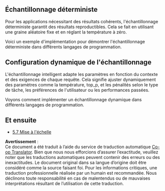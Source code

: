 <!--
CO_OP_TRANSLATOR_METADATA:
{
  "original_hash": "3cb0da3badd51d73ab78ebade2827d98",
  "translation_date": "2025-07-14T02:18:14+00:00",
  "source_file": "05-AdvancedTopics/mcp-sampling/README.md",
  "language_code": "fr"
}
-->
## Échantillonnage déterministe

Pour les applications nécessitant des résultats cohérents, l'échantillonnage déterministe garantit des résultats reproductibles. Cela se fait en utilisant une graine aléatoire fixe et en réglant la température à zéro.

Voici un exemple d'implémentation pour démontrer l'échantillonnage déterministe dans différents langages de programmation.

## Configuration dynamique de l'échantillonnage

L'échantillonnage intelligent adapte les paramètres en fonction du contexte et des exigences de chaque requête. Cela signifie ajuster dynamiquement des paramètres comme la température, top_p, et les pénalités selon le type de tâche, les préférences de l'utilisateur ou les performances passées.

Voyons comment implémenter un échantillonnage dynamique dans différents langages de programmation.

## Et ensuite

- [5.7 Mise à l'échelle](../mcp-scaling/README.md)

**Avertissement** :  
Ce document a été traduit à l’aide du service de traduction automatique [Co-op Translator](https://github.com/Azure/co-op-translator). Bien que nous nous efforcions d’assurer l’exactitude, veuillez noter que les traductions automatiques peuvent contenir des erreurs ou des inexactitudes. Le document original dans sa langue d’origine doit être considéré comme la source faisant foi. Pour les informations critiques, une traduction professionnelle réalisée par un humain est recommandée. Nous déclinons toute responsabilité en cas de malentendus ou de mauvaises interprétations résultant de l’utilisation de cette traduction.